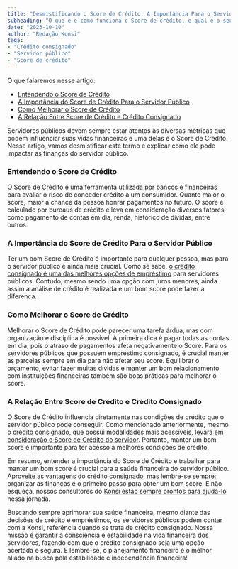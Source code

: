 ```yaml
---
title: "Desmistificando o Score de Crédito: A Importância Para o Servidor Público"
subheading: "O que é e como funciona o Score de crédito, e qual é o seu impacto nas finanças do servidor público"
date: "2023-10-10"
author: "Redação Konsi"
tags:
- "Crédito consignado"
- "Servidor público"
- "Score de crédito"
---
```


O que falaremos nesse artigo:
* [Entendendo o Score de Crédito](#entendendo)
* [A Importância do Score de Crédito Para o Servidor Público](#importancia)
* [Como Melhorar o Score de Crédito](#melhorar)
* [A Relação Entre Score de Crédito e Crédito Consignado](#relacao)

Servidores públicos devem sempre estar atentos às diversas métricas que podem influenciar suas vidas financeiras e uma delas é o Score de Crédito. Nesse artigo, vamos desmistificar este termo e explicar como ele pode impactar as finanças do servidor público.

### Entendendo o Score de Crédito <a id="entendendo"></a>
O Score de Crédito é uma ferramenta utilizada por bancos e financeiras para avaliar o risco de conceder crédito a um consumidor. Quanto maior o score, maior a chance da pessoa honrar pagamentos no futuro. O score é calculado por bureaus de crédito e leva em consideração diversos fatores como pagamento de contas em dia, renda, histórico de dívidas, entre outros.

### A Importância do Score de Crédito Para o Servidor Público <a id="importancia"></a>
Ter um bom Score de Crédito é importante para qualquer pessoa, mas para o servidor público é ainda mais crucial. Como se sabe, [o crédito consignado é uma das melhores opções de empréstimo](https://konsi.com.br/postagens/dicas-credito-consignado-publico) para servidores públicos. Contudo, mesmo sendo uma opção com juros menores, ainda assim a análise de crédito é realizada e um bom score pode fazer a diferença.

### Como Melhorar o Score de Crédito <a id="melhorar"></a>
Melhorar o Score de Crédito pode parecer uma tarefa árdua, mas com organização e disciplina é possível. A primeira dica é pagar todas as contas em dia, pois o atraso de pagamentos afeta negativamente o Score. Para os servidores públicos que possuem empréstimo consignado, é crucial manter as parcelas sempre em dia para não afetar seu score. Equilibrar o orçamento, evitar fazer muitas dívidas e manter um bom relacionamento com instituições financeiras também são boas práticas para melhorar o score.

### A Relação Entre Score de Crédito e Crédito Consignado <a id="relacao"></a>
O Score de Crédito influencia diretamente nas condições de crédito que o servidor público pode conseguir. Como mencionado anteriormente, mesmo o crédito consignado, que possui modalidades mais acessíveis, [levará em consideração o Score de Crédito do servidor](https://konsi.com.br/postagens/como-melhorar-o-seu-score-de-credito-como-servidor-publico). Portanto, manter um bom score é importante para ter acesso a melhores condições de crédito.

Em resumo, entender a importância do Score de Crédito e trabalhar para manter um bom score é crucial para a saúde financeira do servidor público. Aproveite as vantagens do crédito consignado, mas lembre-se sempre: organizar as finanças é o primeiro passo para obter um bom score. E não esqueça, nossos consultores do [Konsi estão sempre prontos para ajudá-lo](https://konsi.com.br/download-app) nessa jornada.

Buscando sempre aprimorar sua saúde financeira, mesmo diante das decisões de crédito e empréstimos, os servidores públicos podem contar com a Konsi, referência quando se trata de crédito consignado. Nossa missão é garantir a consciência e estabilidade na vida financeira dos servidores, fazendo com que o crédito consignado seja uma opção acertada e segura. E lembre-se, o planejamento financeiro é o melhor aliado na busca pela estabilidade e independência financeira!